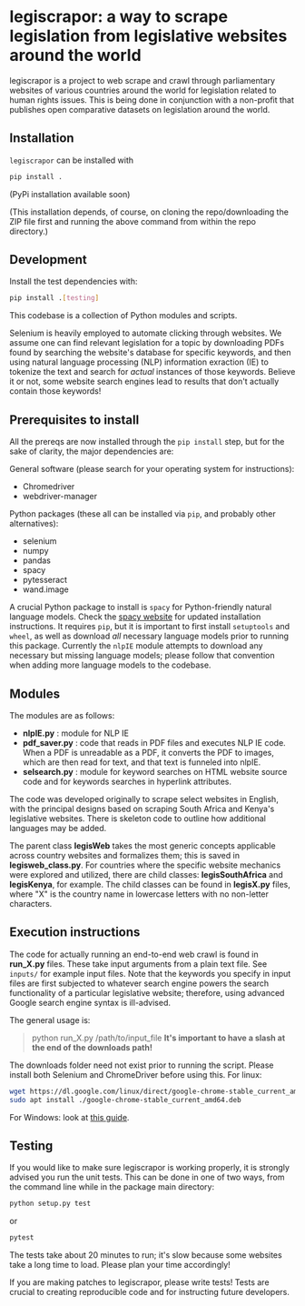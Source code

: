# legiscrapor: a way to scrape legislation from legislative websites around the world

legiscrapor is a project to web scrape and crawl through 
parliamentary websites of various countries around the world 
for legislation related to human rights issues. 
This is being done in conjunction with a non-profit that publishes 
open comparative datasets on legislation around the world. 


## Installation
`legiscrapor` can be installed with

```sh
pip install .
```
(PyPi installation available soon)

(This installation depends, of course, on cloning the repo/downloading the ZIP file first 
and running the above command from within the repo directory.)

## Development
Install the test dependencies with:

```sh
pip install .[testing]
```

This codebase is a collection of Python modules and scripts. 

Selenium is heavily employed to automate clicking through websites. 
We assume one can find relevant legislation for a topic by downloading PDFs 
found by searching the website's database for specific keywords, 
and then using natural language processing (NLP) information exraction (IE) 
to tokenize the text and search for *actual* instances of those keywords. 
Believe it or not, some website search engines lead to results that don't 
actually contain those keywords!

## Prerequisites to install

All the prereqs are now installed through the `pip install` step, 
but for the sake of clarity, the major dependencies are: 

General software (please search for your operating system for instructions):
* Chromedriver 
* webdriver-manager

Python packages (these all can be installed via `pip`, and probably other alternatives): 
* selenium
* numpy
* pandas
* spacy
* pytesseract
* wand.image 

A crucial Python package to install is `spacy` for Python-friendly natural language models. Check the [spacy website](https://spacy.io/usage) for updated installation instructions. It requires `pip`, but it is important to first install `setuptools` and `wheel`, as well as download *all* necessary language models prior to running this package. Currently the `nlpIE` module attempts to download any necessary but missing language models; please follow that convention when adding more language models to the codebase.  

## Modules 

The modules are as follows: 
* **nlpIE.py** : module for NLP IE 
* **pdf_saver.py** : code that reads in PDF files and executes NLP IE code. 
When a PDF is unreadable as a PDF, it converts the PDF to images, which 
are then read for text, and that text is funneled into nlpIE. 
* **selsearch.py** : module for keyword searches on HTML website source code 
and for keywords searches in hyperlink attributes.  

The code was developed originally to scrape select websites in English, 
with the principal designs based on scraping South Africa and Kenya's 
legislative websites. There is skeleton code to outline how additional languages 
may be added. 

The parent class **legisWeb** takes the most generic concepts applicable across
country websites and formalizes them; this is saved in **legisweb_class.py**. 
For countries where the specific 
website mechanics were explored and utilized, there are child classes:
**legisSouthAfrica** and **legisKenya**, for example. The child classes 
can be found in **legisX.py** files, where "X" is the country name in lowercase 
letters with no non-letter characters.

## Execution instructions

The code for actually running an end-to-end web crawl is found in **run_X.py** files. 
These take input arguments from a plain text file. See `inputs/` for example input files. 
Note that the keywords you specify in input files are first subjected to whatever 
search engine powers the search functionality of a particular legislative website; 
therefore, using advanced Google search engine syntax is ill-advised. 

The general usage is:
> python run_X.py /path/to/input_file 
**It's important to have a slash at the end of the downloads path!** 

The downloads folder need not exist prior to running the script. 
Please install both Selenium and ChromeDriver before using this.
For linux:

```bash
wget https://dl.google.com/linux/direct/google-chrome-stable_current_amd64.deb
sudo apt install ./google-chrome-stable_current_amd64.deb
```

For Windows: look at [this guide](http://jonathansoma.com/lede/foundations-2018/classes/selenium/selenium-windows-install/). 

## Testing 

If you would like to make sure legiscrapor is working properly, it is strongly advised
you run the unit tests. This can be done in one of two ways, from the command line 
while in the package main directory: 

```python
python setup.py test
``` 

or

```python
pytest 
```

The tests take about 20 minutes to run; it's slow because some websites take a long time 
to load. Please plan your time accordingly! 

If you are making patches to legiscrapor, please write tests! Tests are crucial to 
creating reproducible code and for instructing future developers. 
